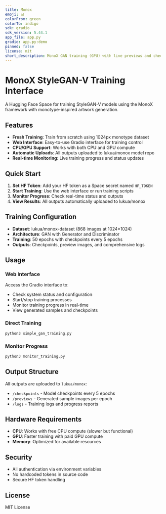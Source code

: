 ```yaml
---
title: Monox
emoji: 📊
colorFrom: green
colorTo: indigo
sdk: gradio
sdk_version: 5.44.1
app_file: app.py
gradio: app.py:demo
pinned: false
license: mit
short_description: MonoX GAN training (GPU) with live previews and checkpoints.
---
```


# MonoX StyleGAN-V Training Interface

A Hugging Face Space for training StyleGAN-V models using the MonoX framework with monotype-inspired artwork generation.

## Features

- **Fresh Training**: Train from scratch using 1024px monotype dataset
- **Web Interface**: Easy-to-use Gradio interface for training control
- **CPU/GPU Support**: Works with both CPU and GPU compute
- **Automatic Uploads**: All outputs uploaded to lukua/monox model repo
- **Real-time Monitoring**: Live training progress and status updates

## Quick Start

1. **Set HF Token**: Add your HF token as a Space secret named `HF_TOKEN`
2. **Start Training**: Use the web interface or run training scripts
3. **Monitor Progress**: Check real-time status and outputs
4. **View Results**: All outputs automatically uploaded to lukua/monox

## Training Configuration

- **Dataset**: lukua/monox-dataset (868 images at 1024×1024)
- **Architecture**: GAN with Generator and Discriminator
- **Training**: 50 epochs with checkpoints every 5 epochs
- **Outputs**: Checkpoints, preview images, and comprehensive logs

## Usage

### Web Interface
Access the Gradio interface to:
- Check system status and configuration
- Start/stop training processes
- Monitor training progress in real-time
- View generated samples and checkpoints

### Direct Training
```bash
python3 simple_gan_training.py
```

### Monitor Progress
```bash
python3 monitor_training.py
```

## Output Structure

All outputs are uploaded to `lukua/monox`:
- `/checkpoints` - Model checkpoints every 5 epochs
- `/previews` - Generated sample images per epoch
- `/logs` - Training logs and progress reports

## Hardware Requirements

- **CPU**: Works with free CPU compute (slower but functional)
- **GPU**: Faster training with paid GPU compute
- **Memory**: Optimized for available resources

## Security

- All authentication via environment variables
- No hardcoded tokens in source code
- Secure HF token handling

## License

MIT License